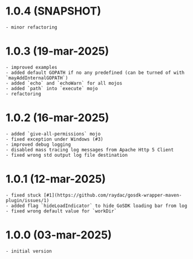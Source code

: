# 1.0.4 (SNAPSHOT)

    - minor refactoring

# 1.0.3 (19-mar-2025)

    - improved examples
    - added default GOPATH if no any predefined (can be turned of with `mayAddInternalGOPATH`)
    - added `echo` and `echoWarn` for all mojos
    - added `path` into `execute` mojo
    - refactoring

# 1.0.2 (16-mar-2025)

    - added `give-all-permissions` mojo
    - fixed exception under Windows (#3)
    - improved debug logging
    - disabled mass tracing log messages from Apache Http 5 Client
    - fixed wrong std output log file destination

# 1.0.1 (12-mar-2025)

    - fixed stuck [#1](https://github.com/raydac/gosdk-wrapper-maven-plugin/issues/1)
    - added flag `hideLoadIndicator` to hide GoSDK loading bar from log
    - fixed wrong default value for `workDir`

# 1.0.0 (03-mar-2025)

    - initial version
